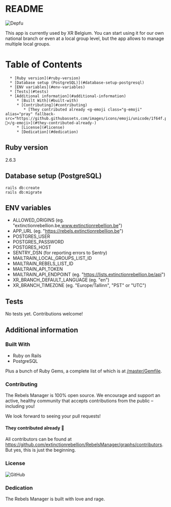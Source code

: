 # README

![Depfu](https://img.shields.io/depfu/extinctionrebellion/RebelsManager)

This app is currently used by XR Belgium. You can start using it for our own national branch or even at a local group level, but the app allows to manage multiple local groups.

Table of Contents
=================
      * [Ruby version](#ruby-version)
      * [Database setup (PostgreSQL)](#database-setup-postgresql)
      * [ENV variables](#env-variables)
      * [Tests](#tests)
      * [Additional information](#additional-information)
         * [Built With](#built-with)
         * [Contributing](#contributing)
            * [They contributed already <g-emoji class="g-emoji" alias="pray" fallback-src="https://github.githubassets.com/images/icons/emoji/unicode/1f64f.png">🙏</g-emoji>](#they-contributed-already-)
         * [License](#license)
         * [Dedication](#dedication)

## Ruby version

2.6.3

## Database setup (PostgreSQL)

```
rails db:create
rails db:migrate
```

## ENV variables

- ALLOWED_ORIGINS (eg. "extinctionrebellion.be,www.extinctionrebellion.be")
- APP_URL (eg. "https://rebels.extinctionrebellion.be")
- POSTGRES_USER
- POSTGRES_PASSWORD
- POSTGRES_HOST
- SENTRY_DSN (for reporting errors to Sentry)
- MAILTRAIN_LOCAL_GROUPS_LIST_ID
- MAILTRAIN_REBELS_LIST_ID
- MAILTRAIN_API_TOKEN
- MAILTRAIN_API_ENDPOINT (eg. "https://lists.extinctionrebellion.be/api")
- XR_BRANCH_DEFAULT_LANGUAGE (eg. "en")
- XR_BRANCH_TIMEZONE (eg. "Europe/Tallinn", "PST" or "UTC")

## Tests

No tests yet. Contributions welcome!

## Additional information

### Built With

* Ruby on Rails
* PostgreSQL

Plus a bunch of Ruby Gems, a complete list of which is at [/master/Gemfile](https://github.com/extinctionrebellion/RebelsManager/blob/master/Gemfile).

### Contributing

The Rebels Manager is 100% open source. We encourage and support an active, healthy community that accepts contributions from the public – including you!

We look forward to seeing your pull requests!

#### They contributed already 🙏

All contributors can be found at https://github.com/extinctionrebellion/RebelsManager/graphs/contributors. But yes, this is just the beginning.

### License

![GitHub](https://img.shields.io/github/license/extinctionrebellion/RebelsManager)

### Dedication

The Rebels Manager is built with love and rage.
